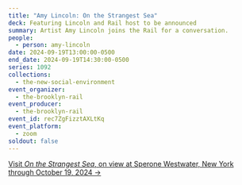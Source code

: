```yaml
---
title: "Amy Lincoln: On the Strangest Sea"
deck: Featuring Lincoln and Rail host to be announced
summary: Artist Amy Lincoln joins the Rail for a conversation.
people:
  - person: amy-lincoln
date: 2024-09-19T13:00:00-0500
end_date: 2024-09-19T14:30:00-0500
series: 1092
collections:
  - the-new-social-environment
event_organizer:
  - the-brooklyn-rail
event_producer:
  - the-brooklyn-rail
event_id: rec7ZgFizztAXLtKq
event_platform:
  - zoom
soldout: false
---
```

[V﻿isit *On the Strangest Sea*, on view at Sperone Westwater, New York through October 19, 2024 →](https://www.speronewestwater.com/exhibitions/amy-lincoln3#tab:slideshow)